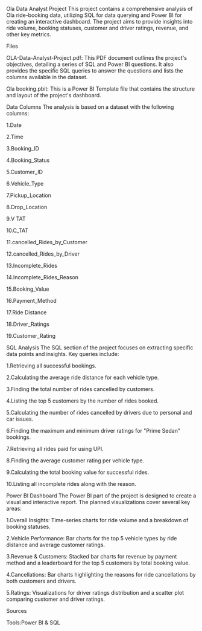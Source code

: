   Ola Data Analyst Project
This project contains a comprehensive analysis of Ola ride-booking data, utilizing SQL for data querying and Power BI for creating an interactive dashboard. The project aims to provide insights into ride volume, booking statuses, customer and driver ratings, revenue, and other key metrics.

Files

OLA-Data-Analyst-Project.pdf: This PDF document outlines the project's objectives, detailing a series of SQL and Power BI questions. It also provides the specific SQL queries to answer the questions and lists the columns available in the dataset.






Ola booking.pbit: This is a Power BI Template file that  contains the structure and layout of the project's dashboard.

Data Columns
The analysis is based on a dataset with the following columns:



1.Date 


2.Time 


3.Booking_ID 


4.Booking_Status 


5.Customer_ID 


6.Vehicle_Type 


7.Pickup_Location 


8.Drop_Location 


9.V TAT 


10.C_TAT 


11.cancelled_Rides_by_Customer 


12.cancelled_Rides_by_Driver 


13.Incomplete_Rides 


14.Incomplete_Rides_Reason 


15.Booking_Value 


16.Payment_Method 


17.Ride Distance 


18.Driver_Ratings 


19.Customer_Rating 

SQL Analysis
The SQL section of the project focuses on extracting specific data points and insights. Key queries include:

1.Retrieving all successful bookings.

2.Calculating the average ride distance for each vehicle type.

3.Finding the total number of rides cancelled by customers.

4.Listing the top 5 customers by the number of rides booked.

5.Calculating the number of rides cancelled by drivers due to personal and car issues.

6.Finding the maximum and minimum driver ratings for "Prime Sedan" bookings.

7.Retrieving all rides paid for using UPI.

8.Finding the average customer rating per vehicle type.

9.Calculating the total booking value for successful rides.

10.Listing all incomplete rides along with the reason.

Power BI Dashboard
The Power BI part of the project is designed to create a visual and interactive report. The planned visualizations cover several key areas:


1.Overall Insights: Time-series charts for ride volume and a breakdown of booking statuses.



2.Vehicle Performance: Bar charts for the top 5 vehicle types by ride distance and average customer ratings.



3.Revenue & Customers: Stacked bar charts for revenue by payment method and a leaderboard for the top 5 customers by total booking value.


4.Cancellations: Bar charts highlighting the reasons for ride cancellations by both customers and drivers.



5.Ratings: Visualizations for driver ratings distribution and a scatter plot comparing customer and driver ratings.



Sources

Tools:Power BI & SQL

